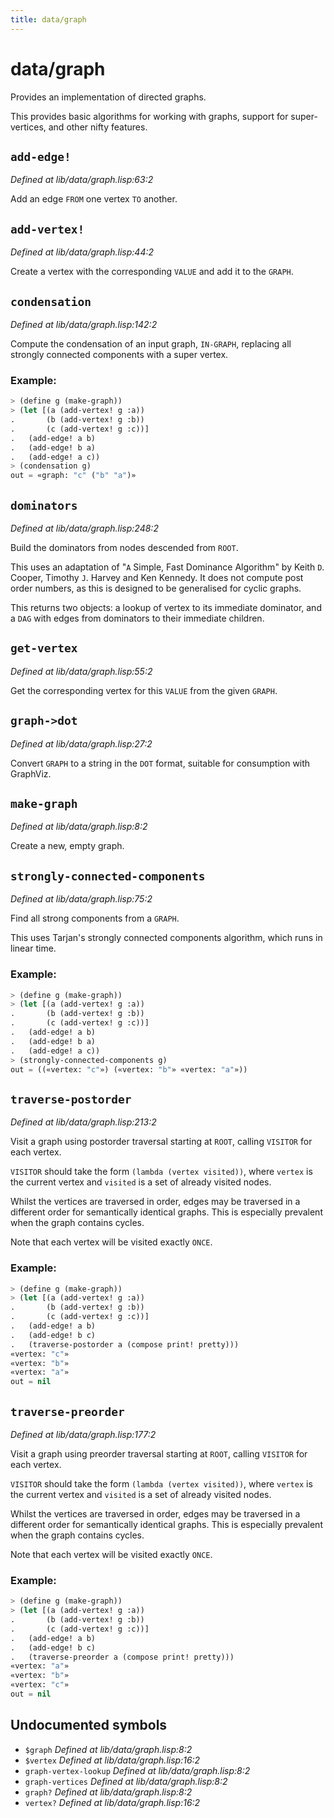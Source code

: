 ```yaml
---
title: data/graph
---
```

# data/graph
Provides an implementation of directed graphs.

This provides basic algorithms for working with graphs, support for
super-vertices, and other nifty features.

## `add-edge!`
*Defined at lib/data/graph.lisp:63:2*

Add an edge `FROM` one vertex `TO` another.

## `add-vertex!`
*Defined at lib/data/graph.lisp:44:2*

Create a vertex with the corresponding `VALUE` and add it to the `GRAPH`.

## `condensation`
*Defined at lib/data/graph.lisp:142:2*

Compute the condensation of an input graph, `IN-GRAPH`, replacing all strongly connected
components with a super vertex.

### Example:
```cl
> (define g (make-graph))
> (let [(a (add-vertex! g :a))
.       (b (add-vertex! g :b))
.       (c (add-vertex! g :c))]
.   (add-edge! a b)
.   (add-edge! b a)
.   (add-edge! a c))
> (condensation g)
out = «graph: "c" ("b" "a")»
```

## `dominators`
*Defined at lib/data/graph.lisp:248:2*

Build the dominators from nodes descended from `ROOT`.

This uses an adaptation of "`A` Simple, Fast Dominance Algorithm" by
Keith `D`. Cooper, Timothy `J`. Harvey and Ken Kennedy. It does not
compute post order numbers, as this is designed to be generalised for
cyclic graphs.

This returns two objects: a lookup of vertex to its immediate dominator,
and a `DAG` with edges from dominators to their immediate children.

## `get-vertex`
*Defined at lib/data/graph.lisp:55:2*

Get the corresponding vertex for this `VALUE` from the given `GRAPH`.

## `graph->dot`
*Defined at lib/data/graph.lisp:27:2*

Convert `GRAPH` to a string in the `DOT` format, suitable for consumption
with GraphViz.

## `make-graph`
*Defined at lib/data/graph.lisp:8:2*

Create a new, empty graph.

## `strongly-connected-components`
*Defined at lib/data/graph.lisp:75:2*

Find all strong components from a `GRAPH`.

This uses Tarjan's strongly connected components algorithm, which runs
in linear time.

### Example:
```cl
> (define g (make-graph))
> (let [(a (add-vertex! g :a))
.       (b (add-vertex! g :b))
.       (c (add-vertex! g :c))]
.   (add-edge! a b)
.   (add-edge! b a)
.   (add-edge! a c))
> (strongly-connected-components g)
out = ((«vertex: "c"») («vertex: "b"» «vertex: "a"»))
```

## `traverse-postorder`
*Defined at lib/data/graph.lisp:213:2*

Visit a graph using postorder traversal starting at `ROOT`, calling
`VISITOR` for each vertex.

`VISITOR` should take the form `(lambda (vertex visited))`, where
`vertex` is the current vertex and `visited` is a set of already
visited nodes.

Whilst the vertices are traversed in order, edges may be traversed in
a different order for semantically identical graphs. This is
especially prevalent when the graph contains cycles.

Note that each vertex will be visited exactly `ONCE`.

### Example:
```cl
> (define g (make-graph))
> (let [(a (add-vertex! g :a))
.       (b (add-vertex! g :b))
.       (c (add-vertex! g :c))]
.   (add-edge! a b)
.   (add-edge! b c)
.   (traverse-postorder a (compose print! pretty)))
«vertex: "c"»
«vertex: "b"»
«vertex: "a"»
out = nil
```

## `traverse-preorder`
*Defined at lib/data/graph.lisp:177:2*

Visit a graph using preorder traversal starting at `ROOT`, calling
`VISITOR` for each vertex.

`VISITOR` should take the form `(lambda (vertex visited))`, where
`vertex` is the current vertex and `visited` is a set of already
visited nodes.

Whilst the vertices are traversed in order, edges may be traversed in
a different order for semantically identical graphs. This is
especially prevalent when the graph contains cycles.

Note that each vertex will be visited exactly `ONCE`.

### Example:
```cl
> (define g (make-graph))
> (let [(a (add-vertex! g :a))
.       (b (add-vertex! g :b))
.       (c (add-vertex! g :c))]
.   (add-edge! a b)
.   (add-edge! b c)
.   (traverse-preorder a (compose print! pretty)))
«vertex: "a"»
«vertex: "b"»
«vertex: "c"»
out = nil
```

## Undocumented symbols
 - `$graph` *Defined at lib/data/graph.lisp:8:2*
 - `$vertex` *Defined at lib/data/graph.lisp:16:2*
 - `graph-vertex-lookup` *Defined at lib/data/graph.lisp:8:2*
 - `graph-vertices` *Defined at lib/data/graph.lisp:8:2*
 - `graph?` *Defined at lib/data/graph.lisp:8:2*
 - `vertex?` *Defined at lib/data/graph.lisp:16:2*
